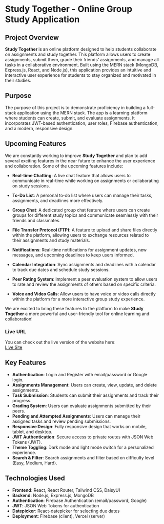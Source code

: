 # Study Together - Online Group Study Application

## Project Overview

**Study Together** is an online platform designed to help students collaborate on assignments and study together. This platform allows users to create assignments, submit them, grade their friends' assignments, and manage all tasks in a collaborative environment. Built using the MERN stack (MongoDB, Express.js, React, and Node.js), this application provides an intuitive and interactive user experience for students to stay organized and motivated in their studies.

## Purpose

The purpose of this project is to demonstrate proficiency in building a full-stack application using the MERN stack. The app is a learning platform where students can create, submit, and evaluate assignments. It incorporates JWT-based authentication, user roles, Firebase authentication, and a modern, responsive design. 

## Upcoming Features

We are constantly working to improve **Study Together** and plan to add several exciting features in the near future to enhance the user experience and collaboration. Some of the upcoming features include:

- **Real-time Chatting**: A live chat feature that allows users to communicate in real-time while working on assignments or collaborating on study sessions.
  
- **To-Do List**: A personal to-do list where users can manage their tasks, assignments, and deadlines more effectively.

- **Group Chat**: A dedicated group chat feature where users can create groups for different study topics and communicate seamlessly with their friends and classmates.

- **File Transfer Protocol (FTP)**: A feature to upload and share files directly within the platform, allowing users to exchange resources related to their assignments and study materials.

- **Notifications**: Real-time notifications for assignment updates, new messages, and upcoming deadlines to keep users informed.

- **Calendar Integration**: Sync assignments and deadlines with a calendar to track due dates and schedule study sessions.

- **Peer Rating System**: Implement a peer evaluation system to allow users to rate and review the assignments of others based on specific criteria.

- **Voice and Video Calls**: Allow users to have voice or video calls directly within the platform for a more interactive group study experience.

We are excited to bring these features to the platform to make **Study Together** a more powerful and user-friendly tool for online learning and collaboration!

### Live URL

You can check out the live version of the website here:  
[Live Site](https://your-live-url.com)

## Key Features

- **Authentication**: Login and Register with email/password or Google login.
- **Assignments Management**: Users can create, view, update, and delete assignments.
- **Task Submission**: Students can submit their assignments and track their progress.
- **Grading System**: Users can evaluate assignments submitted by their peers.
- **Pending and Attempted Assignments**: Users can manage their assigned tasks and review pending submissions.
- **Responsive Design**: Fully responsive design that works on mobile, tablet, and desktop.
- **JWT Authentication**: Secure access to private routes with JSON Web Tokens (JWT).
- **Theme Toggling**: Dark mode and light mode switch for a personalized experience.
- **Search & Filter**: Search assignments and filter based on difficulty level (Easy, Medium, Hard).
  
## Technologies Used

- **Frontend**: React, React Router, Tailwind CSS, DaisyUI
- **Backend**: Node.js, Express.js, MongoDB
- **Authentication**: Firebase Authentication (email/password, Google)
- **JWT**: JSON Web Tokens for authentication
- **Datepicker**: React-datepicker for selecting due dates
- **Deployment**: Firebase (client), Vercel (server)
  

